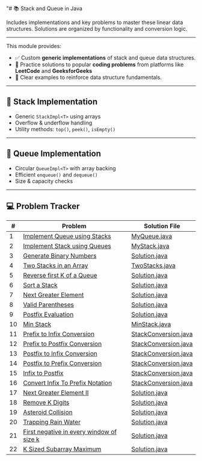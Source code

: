 "# 📚 Stack and Queue in Java

Includes implementations and key problems to master these linear data structures. Solutions are organized by
functionality and conversion logic.

---

This module provides:

- ✅ Custom **generic implementations** of stack and queue data structures.
- 🧠 Practice solutions to popular **coding problems** from platforms like **LeetCode** and **GeeksforGeeks**
- 📖 Clear examples to reinforce data structure fundamentals.

---

## 🧱 Stack Implementation

- Generic `StackImpl<T>` using arrays
- Overflow & underflow handling
- Utility methods: `top()`, `peek()`, `isEmpty()`

---

## 🔁 Queue Implementation

- Circular `QueueImpl<T>` with array backing
- Efficient `enqueue()` and `dequeue()`
- Size & capacity checks

---

## 💻 Problem Tracker

| #  | Problem                                                                                                                                   | Solution File                                  |
|----|-------------------------------------------------------------------------------------------------------------------------------------------|------------------------------------------------|
| 1  | [Implement Queue using Stacks](https://leetcode.com/problems/implement-queue-using-stacks/)                                               | [MyQueue.java](./MyQueue.java)                 |
| 2  | [Implement Stack using Queues](https://leetcode.com/problems/implement-stack-using-queues/)                                               | [MyStack.java](./MyStack.java)                 |
| 3  | [Generate Binary Numbers](https://www.geeksforgeeks.org/problems/generate-binary-numbers-1587115620/1)                                    | [Solution.java](./Solution.java)               |
| 4  | [Two Stacks in an Array](https://www.geeksforgeeks.org/problems/implement-two-stacks-in-an-array/1)                                       | [TwoStacks.java](./TwoStacks.java)             |
| 5  | [Reverse first K of a Queue](https://www.geeksforgeeks.org/problems/reverse-first-k-elements-of-queue/1)                                  | [Solution.java](./Solution.java)               |
| 6  | [Sort a Stack](https://www.geeksforgeeks.org/problems/sort-a-stack/1)                                                                     | [Solution.java](./Solution.java)               |
| 7  | [Next Greater Element](https://www.geeksforgeeks.org/problems/next-larger-element-1587115620/1)                                           | [Solution.java](./Solution.java)               |
| 8  | [Valid Parentheses](https://leetcode.com/problems/valid-parentheses/)                                                                     | [Solution.java](./Solution.java)               |
| 9  | [Postfix Evaluation](https://www.geeksforgeeks.org/problems/evaluation-of-postfix-expression1735/1)                                       | [Solution.java](./Solution.java)               |
| 10 | [Min Stack](https://leetcode.com/problems/min-stack/)                                                                                     | [MinStack.java](./MinStack.java)               |
| 11 | [Prefix to Infix Conversion](https://www.geeksforgeeks.org/problems/prefix-to-infix-conversion/1)                                         | [StackConversion.java](./StackConversion.java) |
| 12 | [Prefix to Postfix Conversion](https://www.geeksforgeeks.org/problems/prefix-to-postfix-conversion/1)                                     | [StackConversion.java](./StackConversion.java) |
| 13 | [Postfix to Infix Conversion](https://www.geeksforgeeks.org/problems/postfix-to-infix-conversion/1)                                       | [StackConversion.java](./StackConversion.java) |
| 14 | [Postfix to Prefix Conversion](https://www.geeksforgeeks.org/problems/postfix-to-prefix-conversion/1)                                     | [StackConversion.java](./StackConversion.java) |
| 15 | [Infix to Postfix](https://www.geeksforgeeks.org/problems/infix-to-postfix-1587115620/1)                                                  | [StackConversion.java](./StackConversion.java) |
| 16 | [Convert Infix To Prefix Notation](https://www.geeksforgeeks.org/dsa/convert-infix-prefix-notation/)                                      | [StackConversion.java](./StackConversion.java) |
| 17 | [Next Greater Element II](https://leetcode.com/problems/next-greater-element-ii/description/)                                             | [Solution.java](./Solution.java)               |
| 18 | [Remove K Digits](https://leetcode.com/problems/remove-k-digits/description/)                                                             | [Solution.java](./Solution.java)               |
| 19 | [Asteroid Collision](https://leetcode.com/problems/asteroid-collision/description/)                                                       | [Solution.java](./Solution.java)               |
| 20 | [Trapping Rain Water](https://leetcode.com/problems/trapping-rain-water/description/)                                                     | [Solution.java](./Solution.java)               |
| 21 | [First negative in every window of size k](https://www.geeksforgeeks.org/problems/first-negative-integer-in-every-window-of-size-k3345/1) | [Solution.java](./Solution.java)               |
| 22 | [K Sized Subarray Maximum](https://leetcode.com/problems/sliding-window-maximum/)                                                         | [Solution.java](./Solution.java)               |

